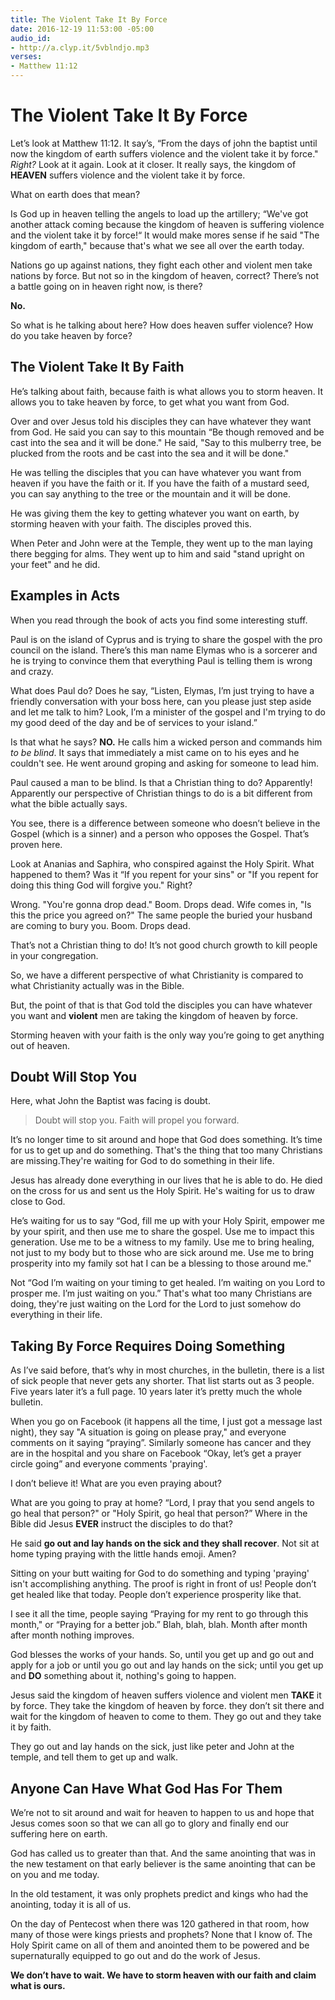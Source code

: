 ```yaml
---
title: The Violent Take It By Force
date: 2016-12-19 11:53:00 -05:00
audio_id:
- http://a.clyp.it/5vblndjo.mp3
verses:
- Matthew 11:12
---
```


# The Violent Take It By Force

Let’s look at Matthew 11:12. It say’s, “From the days of john the baptist until now the kingdom of earth suffers violence and the violent take it by force." *Right?* Look at it again. Look at it closer. It really says, the kingdom of **HEAVEN** suffers violence and the violent take it by force.

What on earth does that mean?

Is God up in heaven telling the angels to load up the artillery; “We've got another attack coming because the kingdom of heaven is suffering violence and the violent take it by force!“ It would make mores sense if he said "The kingdom of earth," because that's what we see all over the earth today.

Nations go up against nations, they fight each other and violent men take nations by force. But not so in the kingdom of heaven, correct? There’s not a battle going on in heaven right now, is there?

**No.**

So what is he talking about here? How does heaven suffer violence? How do you take heaven by force?

## The Violent Take It By Faith

He’s talking about faith, because faith is what allows you to storm heaven. It allows you to take heaven by force, to get what you want from God.

Over and over Jesus told his disciples they can have whatever they want from God. He said you can say to this mountain “Be though removed and be cast into the sea and it will be done." He said, "Say to this mulberry tree, be plucked from the roots and be cast into the sea and it will be done."

He was telling the disciples that you can have whatever you want from heaven if you have the faith or it. If you have the faith of a mustard seed, you can say anything to the tree or the mountain and it will be done.

He was giving them the key to getting whatever you want on earth, by storming heaven with your faith. The disciples proved this.

When Peter and John were at the Temple, they went up to the man laying there begging for alms. They went up to him and said "stand upright on your feet" and he did.

## Examples in Acts

When you read through the book of acts you find some interesting stuff. 

Paul is on the island of Cyprus and is trying to share the gospel with the pro council on the island. There’s this man name Elymas who is a sorcerer and he is trying to convince them that everything Paul is telling them is wrong and crazy.

What does Paul do? Does he say, “Listen, Elymas, I’m just trying to have a friendly conversation with your boss here, can you please just step aside and let me talk to him? Look, I’m a minister of the gospel and I'm trying to do my good deed of the day and be of services to your island.”

Is that what he says? **NO.** He calls him a wicked person and commands him *to be blind*. It says that immediately a mist came on to his eyes and he couldn't see. He went around groping and asking for someone to lead him.

Paul caused a man to be blind. Is that a Christian thing to do? Apparently! Apparently our perspective of Christian things to do is a bit different from what the bible actually says.

You see, there is a difference between someone who doesn’t believe in the Gospel (which is a sinner) and a person who opposes the Gospel. That’s proven here.

Look at Ananias and Saphira, who conspired against the Holy Spirit. What happened to them? Was it “If you repent for your sins" or "If you repent for doing this thing God will forgive you." Right?

Wrong. "You're gonna drop dead." Boom. Drops dead. Wife comes in, "Is this the price you agreed on?" The same people the buried your husband are coming to bury you. Boom. Drops dead.

That’s not a Christian thing to do! It’s not good church growth to kill people in your congregation.

So, we have a different perspective of what Christianity is compared to what Christianity actually was in the Bible.

But, the point of that is that God told the disciples you can have whatever you want and **violent** men are taking the kingdom of heaven by force.

Storming heaven with your faith is the only way you’re going to get anything out of heaven.

## Doubt Will Stop You

Here, what John the Baptist was facing is doubt. 

> Doubt will stop you. Faith will propel you forward.

It’s no longer time to sit around and hope that God does something. It’s time for us to get up and do something. That's the thing that too many Christians are missing.They're waiting for God to do something in their life. 

Jesus has already done everything in our lives that he is able to do. He died on the cross for us and sent us the Holy Spirit. He's waiting for us to draw close to God.

He’s waiting for us to say “God, fill me up with your Holy Spirit, empower me by your spirit, and then use me to share the gospel. Use me to impact this generation. Use me to be a witness to my family. Use me to bring healing, not just to my body but to those who are sick around me. Use me to bring prosperity into my family sot hat I can be a blessing to those around me."

Not “God I’m waiting on your timing to get healed. I’m waiting on you Lord to prosper me. I’m just waiting on you.” That's what too many Christians are doing, they're just waiting on the Lord for the Lord to just somehow do everything in their life.

## Taking By Force Requires Doing Something

As I’ve said before, that’s why in most churches, in the bulletin, there is a list of sick people that never gets any shorter. That list starts out as 3 people. Five years later it’s a full page. 10 years later it’s pretty much the whole bulletin.

When you go on Facebook (it happens all the time, I just got a message last night), they say "A situation is going on please pray," and everyone comments on it saying “praying”. Similarly someone has cancer and they are in the hospital and you share on Facebook “Okay, let’s get a prayer circle going” and everyone comments 'praying'. 

I don’t believe it! What are you even praying about? 

What are you going to pray at home? “Lord, I pray that you send angels to go heal that person?" or "Holy Spirit, go heal that person?” Where in the Bible did Jesus **EVER** instruct the disciples to do that?

He said **go out and lay hands on the sick and they shall recover**. Not sit at home typing praying with the little hands emoji. Amen?

Sitting on your butt waiting for God to do something and typing 'praying' isn't accomplishing anything. The proof is right in front of us! People don’t get healed like that today. People don’t experience prosperity like that.

I see it all the time, people saying “Praying for my rent to go through this month," or “Praying for a better job.” Blah, blah, blah. Month after month after month nothing improves.

God blesses the works of your hands. So, until you get up and go out and apply for a job or until you go out and lay hands on the sick; until you get up and **DO** something about it, nothing's going to happen.

Jesus said the kingdom of heaven suffers violence and violent men **TAKE** it by force. They take the kingdom of heaven by force. they don’t sit there and wait for the kingdom of heaven to come to them.  They go out and they take it by faith.

They go out and lay hands on the sick, just like peter and John at the temple, and tell them to get up and walk.

## Anyone Can Have What God Has For Them

We’re not to sit around and wait for heaven to happen to us and hope that Jesus comes soon so that we can all go to glory and finally end our suffering here on earth.

God has called us to greater than that. And the same anointing that was in the new testament on that early believer is the same anointing that can be on you and me today.

In the old testament, it was only prophets predict and kings who had the anointing, today it is all of us. 

On the day of Pentecost when there was 120 gathered in that room, how many of those were kings priests and prophets? None that I know of. The Holy Spirit came on all of them and anointed them to be powered and be supernaturally equipped to go out and do the work of Jesus.

**We don’t have to wait. We have to storm heaven with our faith and claim what is ours.**